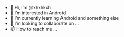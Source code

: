 - 👋 Hi, I’m @xhxhkxh
- 👀 I’m interested in Android
- 🌱 I’m currently learning Android and something else
- 💞️ I’m looking to collaborate on ...
- 📫 How to reach me ...

<!---
xhxhkxh/xhxhkxh is a ✨ special ✨ repository because its `README.md` (this file) appears on your GitHub profile.
You can click the Preview link to take a look at your changes.
--->
